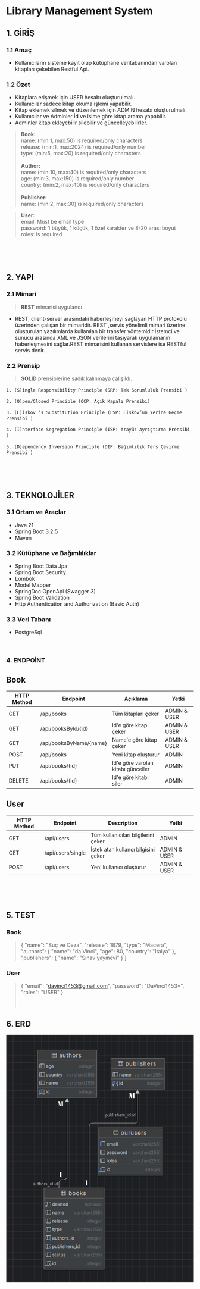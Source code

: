 # Library Management System
## 1. GİRİŞ
### 1.1 Amaç

* Kullanıcıların sisteme kayıt olup kütüphane veritabanından varolan kitapları çekebilen Restful Api.

### 1.2 Özet
* Kitaplara erişmek için USER hesabı oluşturulmalı.
* Kullanıcılar sadece kitap okuma işlemi yapabilir.
* Kitap eklemek silmek ve düzenlemek için ADMIN hesabı oluşturulmalı.
* Kullanıcılar ve Adminler İd ve isime göre kitap arama yapabilir.
* Adminler kitap ekleyebilir silebilir ve güncelleyebilirler.


>**Book:** </br>
name: (min:1, max:50) is required/only characters</br> 
release: (min:1, max:2024) is required/only number</br> 
type: (min:5, max:20) is required/only characters</br></br>
>**Author:** </br> 
name: (min:10, max:40) is required/only characters</br> 
age: (min:3, max:150) is required/only number</br>
country: (min:2, max:40) is required/only characters</br></br>
>**Publisher:** </br>
name: (min:2, max:30) is required/only characters

>**User:** </br> 
email: Must be email type</br>
password: 1 büyük, 1 küçük, 1 özel karakter ve 8-20 arası boyut </br> 
roles: is required




  </br></br></br>
## 2. YAPI
### 2.1 Mimari
> **REST** mimarisi uygulandı
* REST, client-server arasındaki haberleşmeyi sağlayan HTTP protokolü üzerinden çalışan bir mimaridir. REST ,servis yönelimli mimari üzerine oluşturulan yazılımlarda kullanılan bir transfer yöntemidir.İstemci ve sunucu arasında XML ve JSON verilerini taşıyarak uygulamanın haberleşmesini sağlar.REST mimarisini kullanan servislere ise RESTful servis denir.</br>

### 2.2 Prensip
> **SOLID** prensiplerine sadık kalınmaya çalışıldı.

```
1. (S)ingle Responsibility Principle (SRP: Tek Sorumluluk Prensibi )
```
```
2. (O)pen/Closed Principle (OCP: Açık Kapalı Prensibi)
```
```
3. (L)iskov ‘s Substitution Principle (LSP: Liskov’un Yerine Geçme Prensibi )
```
```
4. (I)nterface Segregation Principle (ISP: Arayüz Ayrıştırma Prensibi )
```
```
5. (D)ependency Inversion Principle (DIP: Bağımlılık Ters Çevirme Prensibi )
```

</br></br></br>

## 3. TEKNOLOJİLER
### 3.1 Ortam ve Araçlar
* Java 21
* Spring Boot 3.2.5
* Maven
  </br>
### 3.2 Kütüphane ve Bağımlılıklar
* Spring Boot Data Jpa
* Spring Boot Security
* Lombok
* Model Mapper
* SpringDoc OpenApi (Swagger 3)
* Spring Boot Validation
* Http Authentication and Authorization (Basic Auth)
  </br>
### 3.3 Veri Tabanı
* PostgreSql
  </br></br></br>

### 4. ENDPOİNT
## Book
| HTTP Method | Endpoint                | Açıklama                              | Yetki                |
| ----------- | ----------------------- | ------------------------------------- | -------------------- |
| GET         | /api/books              | Tüm kitapları çeker                   | ADMIN & USER         |
| GET         | /api/booksById/{id}     | Id'e göre kitap çeker                 | ADMIN & USER         |
| GET         | /api/booksByName/{name} | Name'e göre kitap çeker               | ADMIN & USER         |
| POST        | /api/books              | Yeni kitap oluşturur                  | ADMIN                |
| PUT         | /api/books/{id}         | Id'e göre varolan kitabı günceller    | ADMIN                |
| DELETE      | /api/books/{id}         | Id'e göre kitabı siler                | ADMIN                |

## User
| HTTP Method | Endpoint                | Description                           | Yetki              |
| ----------- | ----------------------- | ------------------------------------- | ------------------ |
| GET         | /api/users              | Tüm kullanıcıları bilgilerini çeker   | ADMIN              |
| GET         | /api/users/single       | İstek atan kullancı bilgisini çeker   | ADMIN & USER       |
| POST        | /api/users              | Yeni kullanıcı oluşturur              | ADMIN & USER       |

</br></br></br>

## 5. TEST
### Book
>{
"name": "Suç ve Ceza",
"release": 1879,
"type": "Macera",
"authors": {
"name": "da Vinci",
"age": 80,
"country": "Italya"
},
"publishers": {
"name": "Sınav yayınevi"
}
}

### User
>{
"email": "davinci1453@gmail.com",
"password": "DaVinci1453*",
"roles": "USER"
}
</br></br></br>


## 6. ERD
![Erd resmi](https://github.com/AbdullahKarakoc/Library-Management-System/blob/main/images/ERD.png)

</br></br></br>



